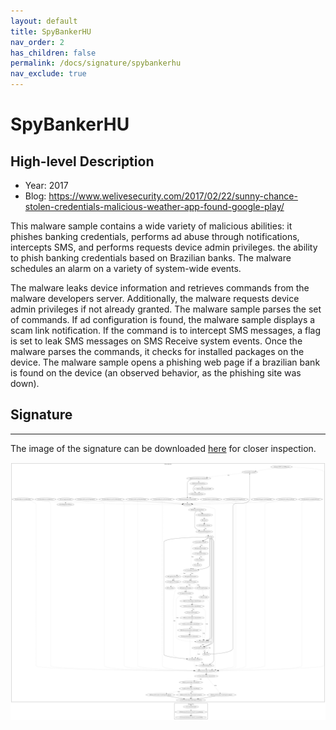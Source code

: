 ```yaml
---
layout: default
title: SpyBankerHU
nav_order: 2
has_children: false
permalink: /docs/signature/spybankerhu
nav_exclude: true
---
```


# SpyBankerHU

## High-level Description

* Year: 2017
* Blog: https://www.welivesecurity.com/2017/02/22/sunny-chance-stolen-credentials-malicious-weather-app-found-google-play/

This malware sample contains a wide variety of malicious abilities: it phishes banking credentials, performs ad abuse through notifications, intercepts SMS, and performs requests device admin privileges. the ability to phish banking credentials based on Brazilian banks. The malware schedules an alarm on a variety of system-wide events. 

The malware leaks device information and retrieves commands from the malware developers server. Additionally, the malware requests device admin privileges if not already granted. The malware sample parses the set of commands. If ad configuration is found, the malware sample displays a scam link notification. If the command is to intercept SMS messages, a flag is set to leak SMS messages on SMS Receive system events. Once the malware parses the commands, it checks for installed packages on the device. The malware sample opens a phishing web page if a brazilian bank is found on the device (an observed behavior, as the phishing site was down).

## Signature
---

The image of the signature can be downloaded [here](../../img/signatures/spybankerhu.png) for closer inspection.

![](../../img/signatures/spybankerhu.png)
